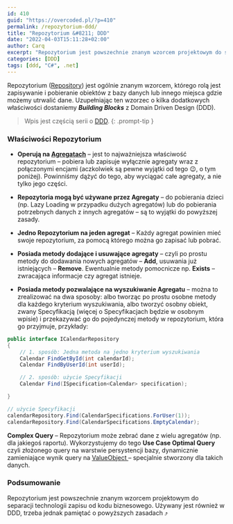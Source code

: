 ```yaml
---
id: 410
guid: "https://overcoded.pl/?p=410"
permalink: /repozytorium-ddd/
title: "Repozytorium &#8211; DDD"
date: "2022-04-03T15:11:28+02:00"
author: Carq
excerpt: "Repozytorium jest powszechnie znanym wzorcem projektowym do separacji technologii zapisu od kodu biznesowego. Używany jest również w DDD, trzeba jednak pamiętać o kilku zasadach."
categories: [DDD]
tags: [ddd, "C#", .net]
---
```


Repozytorium ([Repository](https://martinfowler.com/eaaCatalog/repository.html)) jest ogólnie znanym wzorcem, którego rolą jest zapisywanie i pobieranie obiektów z bazy danych lub innego miejsca gdzie możemy utrwalić dane. Uzupełniając ten wzorzec o kilka dodatkowych właściwości dostaniemy **_Building Blocks_** z Domain Driven Design (DDD).

<!-- prettier-ignore-start  -->
> Wpis jest częścią serii o [DDD](/ddd/).
{: .prompt-tip }
<!-- prettier-ignore-end  -->

### Właściwości Repozytorium

- **Operują na [Agregatach](/agregat-ddd/)** – jest to najważniejsza właściwość repozytorium – pobiera lub zapisuje wyłącznie agregaty wraz z połączonymi encjami (aczkolwiek są pewne wyjątki od tego 😉, o tym poniżej). Powinniśmy dążyć do tego, aby wyciągać całe agregaty, a nie tylko jego części.

- **Repozytoria mogą być używane przez Agregaty** – do pobierania dzieci (np. Lazy Loading w przypadku dużych agregatów) lub do pobierania potrzebnych danych z innych agregatów – są to wyjątki do powyższej zasady.

- **Jedno Repozytorium na jeden agregat** – Każdy agregat powinien mieć swoje repozytorium, za pomocą którego można go zapisać lub pobrać.

- **Posiada metody dodające i usuwające agregaty** – czyli po prostu metody do dodawania nowych agregatów – **Add**, usuwania już istniejących – **Remove**. Ewentualnie metody pomocnicze np. **Exists** – zwracająca informacje czy agregat istnieje.

- **Posiada metody pozwalające na wyszukiwanie Agregatu** – można to zrealizować na dwa sposoby: albo tworząc po prostu osobne metody dla każdego kryterium wyszukiwania, albo tworzyć osobny obiekt, zwany Specyfikacją (więcej o Specyfikacjach będzie w osobnym wpisie) i przekazywać go do pojedynczej metody w repozytorium, która go przyjmuje, przykłady:

```csharp
public interface ICalendarRepository
{
    // 1. sposób: Jedna metoda na jedno kryterium wyszukiwania
    Calendar FindGetById(int calendarId);
    Calendar FindByUserId(int userId);

    // 2. sposób: użycie Specyfikacji
    Calendar Find(ISpecification<Calendar> specification);

}

// użycie Specyfikacji
calendarRepository.Find(CalendarSpecifications.ForUser(1));
calendarRepository.Find(CalendarSpecifications.EmptyCalendar);

```

**Complex Query** – Repozytorium może zebrać dane z wielu agregatów (np. dla jakiegoś raportu). Wykorzystujemy do tego **Use Case Optimal Query** czyli złożonego query na warstwie persystencji bazy, dynamicznie zamieniające wynik query na [ValueObject ](/value-objects/)– specjalnie stworzony dla takich danych.

### Podsumowanie

Repozytorium jest powszechnie znanym wzorcem projektowym do separacji technologii zapisu od kodu biznesowego. Używany jest również w DDD, trzeba jednak pamiętać o powyższych zasadach ⤴️
